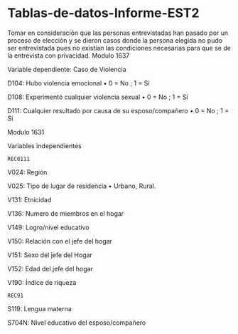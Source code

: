 # Tablas-de-datos-Informe-EST2

Tomar en consideración que las personas entrevistadas han pasado por un proceso de elección y se dieron casos donde la persona elegida no pudo ser entrevistada pues no existían las condiciones necesarias para que se de la entrevista con privacidad.
  Modulo 1637
    
Variable dependiente: Caso de Violencia 

D104: Hubo violencia emocional
  •	0 = No ; 1 = Sí
  
D108: Experimentó cualquier violencia sexual
  •	0 = No ; 1 = Sí

D111: Cualquier resultado por causa de su esposo/compañero
  •	0 = No ; 1 = Sí
  
  Modulo 1631

Variables independientes
    
    REC0111

V024: Región

V025: Tipo de lugar de residencia
  •	Urbano, Rural.

V131: Etnicidad

V136: Numero de miembros en el hogar

V149: Logro/nivel educativo

V150: Relación con el jefe del hogar

V151: Sexo del jefe del Hogar

V152: Edad del jefe del hogar

V190: Índice de riqueza
    
    REC91

S119: Lengua materna

S704N: Nivel educativo del esposo/compañero

